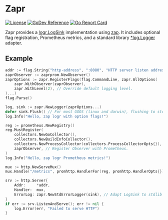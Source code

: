 # Zapr
[![License](https://img.shields.io/badge/license-mit-blue.svg?style=for-the-badge)](https://raw.githubusercontent.com/abursavich/zapr/master/LICENSE)
[![GoDev Reference](https://img.shields.io/static/v1?logo=go&logoColor=white&color=00ADD8&label=dev&message=reference&style=for-the-badge)](https://pkg.go.dev/bursavich.dev/zapr)
[![Go Report Card](https://goreportcard.com/badge/bursavich.dev/zapr?style=for-the-badge)](https://goreportcard.com/report/bursavich.dev/zapr)


Zapr provides a [logr.LogSink](https://pkg.go.dev/github.com/go-logr/logr#LogSink) implementation using [zap](https://pkg.go.dev/go.uber.org/zap). It includes optional flag registration, Prometheus metrics, and a standard library [*log.Logger](https://pkg.go.dev/log#Logger) adapter.

## Example

```go
addr := flag.String("http-address", ":8080", "HTTP server listen address.")
zaprObserver := zaprprom.NewObserver()
zaprOptions := zapr.RegisterFlags(flag.CommandLine, zapr.AllOptions(
    zapr.WithObserver(zaprObserver),
    zapr.WithLevel(2), // Override default logging level.
)...)
flag.Parse()

log, sink := zapr.NewLogger(zaprOptions...)
defer sink.Flush() // For most GOOS (linux and darwin), flushing to stderr is a no-op.
log.Info("Hello, zap logr with option flags!")

reg := prometheus.NewRegistry()
reg.MustRegister(
    collectors.NewGoCollector(),
    collectors.NewBuildInfoCollector(),
    collectors.NewProcessCollector(collectors.ProcessCollectorOpts{}),
    zaprObserver, // Register Observer with Prometheus.
)
log.Info("Hello, zap logr Prometheus metrics!")

mux := http.NewServeMux()
mux.Handle("/metrics", promhttp.HandlerFor(reg, promhttp.HandlerOpts{}))

srv := http.Server{
    Addr:     *addr,
    Handler:  mux,
    ErrorLog: zapr.NewStdErrorLogger(sink), // Adapt LogSink to stdlib *log.Logger.
}
if err := srv.ListenAndServe(); err != nil {
    log.Error(err, "Failed to serve HTTP")
}
```
